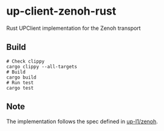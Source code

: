 # up-client-zenoh-rust

Rust UPClient implementation for the Zenoh transport

## Build

```shell
# Check clippy
cargo clippy --all-targets
# Build
cargo build
# Run test
cargo test
```

## Note

The implementation follows the spec defined in [up-l1/zenoh](https://github.com/eclipse-uprotocol/up-spec/blob/main/up-l1/zenoh.adoc).
